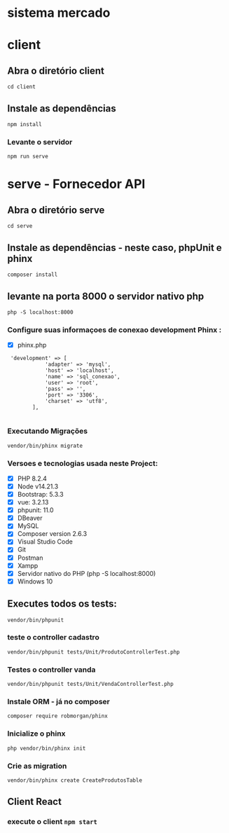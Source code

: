 # sistema mercado

# client

## Abra o diretório client
```
cd client
```
## Instale as dependências
```
npm install
```

### Levante o servidor
```
npm run serve
```

# serve - Fornecedor API

## Abra o diretório serve
```
cd serve
```
## Instale as dependências - neste caso, phpUnit e phinx
```
composer install
```

## levante na porta 8000 o servidor nativo php
```
php -S localhost:8000
```

### Configure suas informaçoes de conexao development Phinx :
- [x] phinx.php

```
 'development' => [
            'adapter' => 'mysql',
            'host' => 'localhost',
            'name' => 'sql_conexao',
            'user' => 'root',
            'pass' => '',
            'port' => '3306',
            'charset' => 'utf8',
        ],
        
```

### Executando Migrações
```
vendor/bin/phinx migrate
```


### Versoes e tecnologias usada neste Project:
- [x] PHP 8.2.4
- [x] Node v14.21.3
- [x] Bootstrap: 5.3.3
- [x] vue: 3.2.13
- [x] phpunit: 11.0
- [x] DBeaver
- [x] MySQL
- [x] Composer version 2.6.3
- [x] Visual Studio Code
- [x] Git
- [x] Postman
- [x] Xampp
- [x] Servidor nativo do PHP (php -S localhost:8000)
- [x] Windows 10

## Executes todos os tests:
```
vendor/bin/phpunit
```

### teste o controller cadastro
```
vendor/bin/phpunit tests/Unit/ProdutoControllerTest.php
```

### Testes o controller vanda
```
vendor/bin/phpunit tests/Unit/VendaControllerTest.php
```

### Instale ORM - já no composer
```
composer require robmorgan/phinx
```

### Inicialize o phinx
```
php vendor/bin/phinx init
``` 

### Crie as migration
```
vendor/bin/phinx create CreateProdutosTable
```

## Client React
### execute o client `npm start`